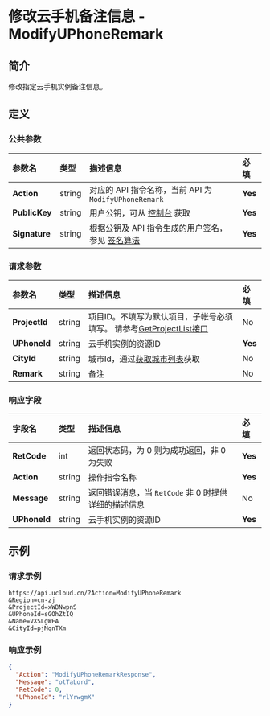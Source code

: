 # 修改云手机备注信息 - ModifyUPhoneRemark

## 简介

修改指定云手机实例备注信息。









## 定义

### 公共参数

| 参数名 | 类型 | 描述信息 | 必填 |
|:---|:---|:---|:---|
| **Action**     | string  | 对应的 API 指令名称，当前 API 为 `ModifyUPhoneRemark`                        | **Yes** |
| **PublicKey**  | string  | 用户公钥，可从 [控制台](https://console.ucloud.cn/uapi/apikey) 获取                                             | **Yes** |
| **Signature**  | string  | 根据公钥及 API 指令生成的用户签名，参见 [签名算法](api/summary/signature.md)  | **Yes** |

### 请求参数

| 参数名 | 类型 | 描述信息 | 必填 |
|:---|:---|:---|:---|
| **ProjectId** | string | 项目ID。不填写为默认项目，子帐号必须填写。 请参考[GetProjectList接口](https://docs.ucloud.cn/api/summary/get_project_list) |No|
| **UPhoneId** | string | 云手机实例的资源ID |**Yes**|
| **CityId** | string | 城市Id，通过[获取城市列表](#DescribeUPhoneCities)获取 |No|
| **Remark** | string | 备注 |No|

### 响应字段

| 字段名 | 类型 | 描述信息 | 必填 |
|:---|:---|:---|:---|
| **RetCode** | int | 返回状态码，为 0 则为成功返回，非 0 为失败 |**Yes**|
| **Action** | string | 操作指令名称 |**Yes**|
| **Message** | string | 返回错误消息，当 `RetCode` 非 0 时提供详细的描述信息 |No|
| **UPhoneId** | string | 云手机实例的资源ID |**Yes**|




## 示例

### 请求示例
    
```
https://api.ucloud.cn/?Action=ModifyUPhoneRemark
&Region=cn-zj
&ProjectId=xWBNwpnS
&UPhoneId=sGOhZtIQ
&Name=VXSLgWEA
&CityId=pjMqnTXm
```

### 响应示例
    
```json
{
  "Action": "ModifyUPhoneRemarkResponse",
  "Message": "otTaLord",
  "RetCode": 0,
  "UPhoneId": "rlYrwgmX"
}
```





